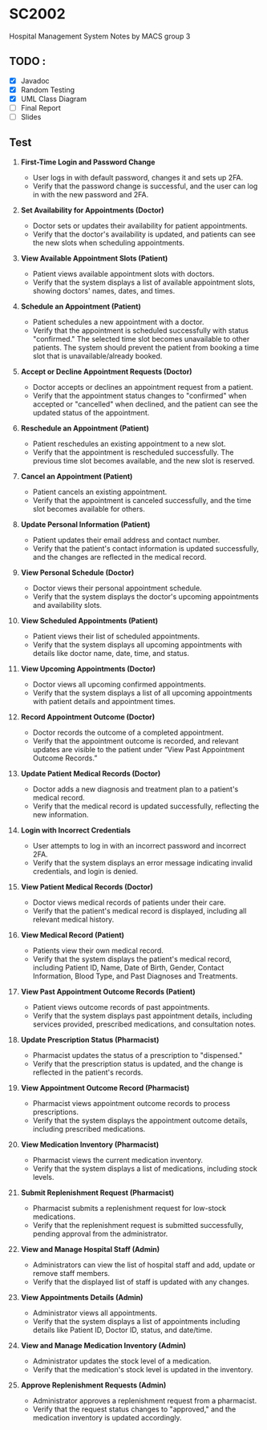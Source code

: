 # SC2002

Hospital Management System Notes by MACS group 3

## TODO :

- [X]  Javadoc
- [X]  Random Testing
- [X]  UML Class Diagram
- [ ]  Final Report
- [ ]  Slides

## Test

1. **First-Time Login and Password Change**
   - User logs in with default password, changes it and sets up 2FA.
   - Verify that the password change is successful, and the user can log in with the new password and 2FA.  

2. **Set Availability for Appointments (Doctor)**  
   - Doctor sets or updates their availability for patient appointments.  
   - Verify that the doctor's availability is updated, and patients can see the new slots when scheduling appointments.  

3. **View Available Appointment Slots (Patient)**  
   - Patient views available appointment slots with doctors.  
   - Verify that the system displays a list of available appointment slots, showing doctors' names, dates, and times.  

4. **Schedule an Appointment (Patient)**  
   - Patient schedules a new appointment with a doctor.  
   - Verify that the appointment is scheduled successfully with status "confirmed." The selected time slot becomes unavailable to other patients. The system should prevent the patient from booking a time slot that is unavailable/already booked.  

5. **Accept or Decline Appointment Requests (Doctor)**  
   - Doctor accepts or declines an appointment request from a patient.  
   - Verify that the appointment status changes to "confirmed" when accepted or "cancelled" when declined, and the patient can see the updated status of the appointment.  

6. **Reschedule an Appointment (Patient)**  
   - Patient reschedules an existing appointment to a new slot.  
   - Verify that the appointment is rescheduled successfully. The previous time slot becomes available, and the new slot is reserved.  

7. **Cancel an Appointment (Patient)**  
   - Patient cancels an existing appointment.  
   - Verify that the appointment is canceled successfully, and the time slot becomes available for others.  

8. **Update Personal Information (Patient)**  
   - Patient updates their email address and contact number.  
   - Verify that the patient's contact information is updated successfully, and the changes are reflected in the medical record.  

9. **View Personal Schedule (Doctor)**  
   - Doctor views their personal appointment schedule.  
   - Verify that the system displays the doctor's upcoming appointments and availability slots.  

10. **View Scheduled Appointments (Patient)**  
    - Patient views their list of scheduled appointments.  
    - Verify that the system displays all upcoming appointments with details like doctor name, date, time, and status.  

11. **View Upcoming Appointments (Doctor)**  
    - Doctor views all upcoming confirmed appointments.  
    - Verify that the system displays a list of all upcoming appointments with patient details and appointment times.  

12. **Record Appointment Outcome (Doctor)**  
    - Doctor records the outcome of a completed appointment.  
    - Verify that the appointment outcome is recorded, and relevant updates are visible to the patient under “View Past Appointment Outcome Records.”  

13. **Update Patient Medical Records (Doctor)**  
    - Doctor adds a new diagnosis and treatment plan to a patient's medical record.  
    - Verify that the medical record is updated successfully, reflecting the new information.
14. **Login with Incorrect Credentials** 
    - User attempts to log in with an incorrect password and incorrect 2FA.
    - Verify that the system displays an error message indicating invalid credentials, and login is denied.

15. **View Patient Medical Records (Doctor)**  
    - Doctor views medical records of patients under their care.  
    - Verify that the patient's medical record is displayed, including all relevant medical history.

16. **View Medical Record (Patient)**  
    - Patients view their own medical record.  
    - Verify that the system displays the patient's medical record, including Patient ID, Name, Date of Birth, Gender, Contact Information, Blood Type, and Past Diagnoses and Treatments.  

17. **View Past Appointment Outcome Records (Patient)**  
    - Patient views outcome records of past appointments.  
    - Verify that the system displays past appointment details, including services provided, prescribed medications, and consultation notes.  

18. **Update Prescription Status (Pharmacist)**  
    - Pharmacist updates the status of a prescription to "dispensed."  
    - Verify that the prescription status is updated, and the change is reflected in the patient's records.  

19. **View Appointment Outcome Record (Pharmacist)**  
    - Pharmacist views appointment outcome records to process prescriptions.  
    - Verify that the system displays the appointment outcome details, including prescribed medications.  

20. **View Medication Inventory (Pharmacist)**  
    - Pharmacist views the current medication inventory.  
    - Verify that the system displays a list of medications, including stock levels.  

21. **Submit Replenishment Request (Pharmacist)**  
    - Pharmacist submits a replenishment request for low-stock medications.  
    - Verify that the replenishment request is submitted successfully, pending approval from the administrator.  

22. **View and Manage Hospital Staff (Admin)**  
    - Administrators can view the list of hospital staff and add, update or remove staff members.  
    - Verify that the displayed list of staff is updated with any changes.  

23. **View Appointments Details (Admin)**  
    - Administrator views all appointments.  
    - Verify that the system displays a list of appointments including details like Patient ID, Doctor ID, status, and date/time.  

24. **View and Manage Medication Inventory (Admin)**  
    - Administrator updates the stock level of a medication.  
    - Verify that the medication's stock level is updated in the inventory.  

25. **Approve Replenishment Requests (Admin)**  
    - Administrator approves a replenishment request from a pharmacist.  
    - Verify that the request status changes to "approved," and the medication inventory is updated accordingly.    
